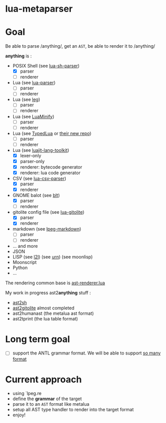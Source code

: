 # lua-metaparser

# Goal

Be able to parse /anything/, get an `AST`, be able to render it to /anything/

**anything** is :
* POSIX Shell (see [lua-sh-parser](https://github.com/tst2005/lua-sh-parser))
  * [x] parser
  * [ ] renderer
* Lua (see [lua-parser](https://github.com/tst2005/lua-parser))
  * [ ] parser
  * [ ] renderer
* Lua (see [leg](https://github.com/keplerproject/leg))
  * [ ] parser
  * [ ] renderer
* Lua (see [LuaMinify](https://github.com/tst2005/LuaMinify))
  * [ ] parser
  * [ ] renderer
* Lua (see [TypedLua](https://github.com/andremm/typedlua) or [their new repo](https://github.com/titanproject/titancompiler))
  * [ ] parser
  * [ ] renderer
* Lua (see [luajit-lang-toolkit](https://github.com/franko/luajit-lang-toolkit))
  * [x] lexer-only
  * [x] parser-only
  * [x] renderer: bytecode generator
  * [x] renderer: lua code generator
* CSV (see [lua-csv-parser](https://github.com/tst2005/lua-csv-parser))
  * [x] parser
  * [x] renderer
* GNOME balot (see [blt](https://github.com/tst2005/h_ckthevote/blob/master/blt.lua))
  * [x] parser
  * [ ] renderer
* gitolite config file (see [lua-gitolite](https://github.com/tst2005/lua-gitolite))
  * [x] parser
  * [x] renderer
* markdown (see [lpeg-markdown](https://github.com/tst2005/lpeg-markdown))
  * [ ] parser
  * [ ] renderer
* ... and more
* JSON
* LISP (see [l2l](https://github.com/meric/l2l)) (see [urn](https://github.com/SquidDev/urn)) (see moonlisp[](https://github.com/leafo/moonlisp))
* Moonscript
* Python
* ...

The rendering common base is [ast-renderer.lua](https://github.com/tst2005/lua-metaparser/blob/master/ast-renderer.lua)

My work in progress ast2**anything** stuff :
* [ast2sh](https://github.com/tst2005/lua-sh-parser/blob/dev/ast2sh.lua)
* [ast2gitolite](https://github.com/tst2005/lua-gitolite/blob/master/ast2gitolite.lua) almost completed
* ast2humanast (the metalua ast format)
* ast2tprint (the lua table format)

# Long term goal

* [ ] support the ANTL grammar format.
We will be able to support [so many format](https://github.com/antlr/grammars-v4)

# Current approach

* using `lpeg.re
* define the **grammar** of the target
* parse it to an `AST` format like metalua
* setup all AST type handler to render into the target format
* enjoy!
